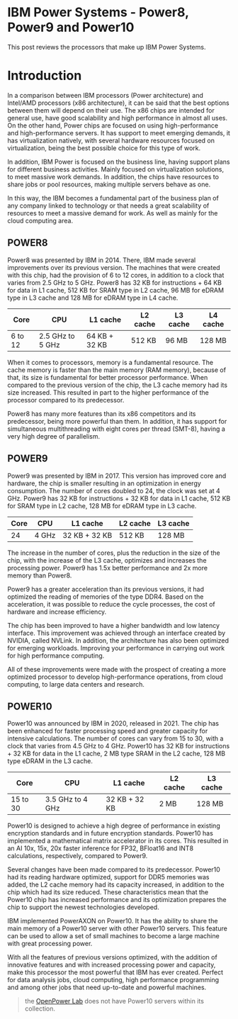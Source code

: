 # IBM Power Systems - Power8, Power9 and Power10


This post reviews the processors that make up IBM Power Systems.

<!--more-->

# Introduction

In a comparison between IBM processors (Power architecture) and Intel/AMD processors (x86 architecture),
it can be said that the best options between them will depend on their use.
The x86 chips are intended for general use, have good scalability and high performance in almost all uses.
On the other hand, Power chips are focused on using high-performance and high-performance servers.
It has support to meet emerging demands, it has virtualization natively,
with several hardware resources focused on virtualization, being the best possible choice for this type of work.

In addition, IBM Power is focused on the business line, having support plans for different business activities.
Mainly focused on virtualization solutions, to meet massive work demands.
In addition, the chips have resources to share jobs or pool resources, making multiple servers behave as one.

In this way, the IBM becomes a fundamental part of the business plan of any company linked to technology or that needs a great scalability of resources to meet a massive demand for work.
As well as mainly for the cloud computing area.

## POWER8

Power8 was presented by IBM in 2014. There, IBM made several improvements over its previous version.
The machines that were created with this chip, had the provision of 6 to 12 cores, in addition to a clock that varies from 2.5 GHz to 5 GHz.
Power8 has 32 KB for instructions + 64 KB for data in L1 cache, 512 KB for SRAM type in L2 cache, 96 MB for eDRAM type in L3 cache and 128 MB for eDRAM type in L4 cache.

| Core | CPU | L1 cache | L2 cache | L3 cache | L4 cache |
| --- | --- | --- | --- | --- | --- |
| 6 to 12 | 2.5 GHz to 5 GHz | 64 KB + 32 KB | 512 KB | 96 MB | 128 MB |

When it comes to processors, memory is a fundamental resource.
The cache memory is faster than the main memory (RAM memory),
because of that, its size is fundamental for better processor performance. When compared to the previous version of the chip, the L3 cache memory had its size increased.
This resulted in part to the higher performance of the processor compared to its predecessor.

Power8 has many more features than its x86 competitors and its predecessor, being more powerful than them.
In addition, it has support for simultaneous multithreading with eight cores per thread (SMT-8), having a very high degree of parallelism.

## POWER9

Power9 was presented by IBM in 2017. This version has improved core and hardware, the chip is smaller resulting in an optimization in energy consumption.
The number of cores doubled to 24, the clock was set at 4 GHz.
Power9 has 32 KB for instructions + 32 KB for data in L1 cache, 512 KB for SRAM type in L2 cache, 128 MB for eDRAM type in L3 cache.

| Core | CPU | L1 cache | L2 cache | L3 cache |
| --- | --- | --- | --- | --- |
| 24 | 4 GHz | 32 KB + 32 KB | 512 KB | 128 MB |

The increase in the number of cores, plus the reduction in the size of the chip, with the increase of the L3 cache, optimizes and increases the processing power.
Power9 has 1.5x better performance and 2x more memory than Power8.

Power9 has a greater acceleration than its previous versions, it had optimized the reading of memories of the type DDR4.
Based on the acceleration, it was possible to reduce the cycle processes, the cost of hardware and increase efficiency.

The chip has been improved to have a higher bandwidth and low latency interface.
This improvement was achieved through an interface created by NVIDIA, called NVLink.
In addition, the architecture has also been optimized for emerging workloads.
Improving your performance in carrying out work for high performance computing.

All of these improvements were made with the prospect of creating a more optimized processor to develop high-performance operations, from cloud computing, to large data centers and research.

## POWER10

Power10 was announced by IBM in 2020, released in 2021. The chip has been enhanced for faster processing speed and greater capacity for intensive calculations.
The number of cores can vary from 15 to 30, with a clock that varies from 4.5 GHz to 4 GHz.
Power10 has 32 KB for instructions + 32 KB for data in the L1 cache, 2 MB type SRAM in the L2 cache, 128 MB type eDRAM in the L3 cache.

| Core | CPU | L1 cache | L2 cache | L3 cache |
| --- | --- | --- | --- | --- |
| 15 to 30 | 3.5 GHz to 4 GHz | 32 KB + 32 KB | 2 MB | 128 MB |

Power10 is designed to achieve a high degree of performance in existing encryption standards and in future encryption standards.
Power10 has implemented a mathematical matrix accelerator in its cores.
This resulted in an AI 10x, 15x, 20x faster inference for FP32, BFloat16 and INT8 calculations, respectively, compared to Power9.

Several changes have been made compared to its predecessor.
Power10 had its reading hardware optimized, support for DDR5 memories was added,
the L2 cache memory had its capacity increased, in addition to the chip which had its size reduced.
These characteristics mean that the Power10 chip has increased performance and its optimization prepares the chip to support the newest technologies developed.

IBM implemented PowerAXON on Power10.
It has the ability to share the main memory of a Power10 server with other Power10 servers.
This feature can be used to allow a set of small machines to become a large machine with great processing power.

With all the features of previous versions optimized, with the addition of innovative features and with increased processing power and capacity,
make this processor the most powerful that IBM has ever created.
Perfect for data analysis jobs, cloud computing, high performance programming and among other jobs that need up-to-date and powerful machines.

> the [OpenPower Lab](https://openpower.ic.unicamp.br/) does not have Power10 servers within its collection.

